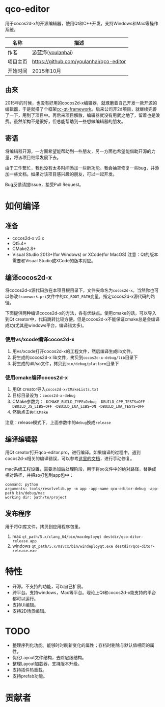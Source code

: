 # qco-editor
用于cocos2d-x的开源编辑器，使用Qt和C++开发，支持Windows和Mac等操作系统。

名称 | 描述
---- | ----
作者 | 游蓝海([youlanhai](https://github.com/youlanhai))
项目主页 | https://github.com/youlanhai/qco-editor
开始时间 | 2015年10月

## 由来
2015年的时候，也没有好用的cocos2d-x编辑器，就琢磨着自己开发一款开源的编辑器，于是就搭了个框架[cc-qt-framework](https://github.com/youlanhai/cc-qt-framework)。后来公司开2d项目，就继续完善了一下，用到了项目中。再后来项目解散，编辑器就没有用武之地了，留着也是浪费。虽然架构不是很好，但总能帮助到一些想做编辑器的朋友。

## 寄语
将编辑器开源，一方面希望能帮助到一些朋友，另一方面也希望能借助开源的力量，将该项目继续发展下去。

由于工作繁忙，我也没有太多时间添加一些新功能。我会抽空修复一些bug，并添加一些文档。如果对该项目感兴趣的朋友，可以一起开发。

Bug反馈请提Issue，接受Pull Request。

# 如何编译
## 准备
* cocos2d-x v3.x
* Qt5.4+
* CMake2.8+
* Visual Studio 2013+(for Windows) or XCode(for MacOS)
注意：Qt的版本需要和Visual Studio或XCode的版本对应。

## 编译cocos2d-x
将cocos2d-x源代码放在本项目根目录下，文件夹命名为`cocos2d-x`。当然你也可以修改`framework.pri`文件中的`CC_ROOT_PATH`变量，指定cocos2d-x源代码的路径。

下面提供两种编译cocos2d-x的方法，各有优缺点。使用cmake的话，可以导入到Qt creator中，代码跳转比较方便。但是cocos2d-x不能保证cmake总是会编译成功(尤其是windows平台，编译错太多)。

### 使用vs/xcode编译cocos2d-x
1. 用vs/xcode打开cocos2d-x的工程文件，然后编译生成lib文件。
2. 将生成的cocos2d-x lib文件，拷贝到`cocos2d-x-debug/lib`目录下
3. 将生成的dll/so文件，拷贝到`bin/debug/platform`目录下

### 使用cmake编译cocos2d-x
1. 用Qt creator导入`cocos2d-x/CMakeLists.txt`
2. 目标目录设为：`cocos2d-x-debug`
3. CMake参数为：`-DCMAKE_BUILD_TYPE=Debug -DBUILD_CPP_TESTS=OFF -DBUILD_JS_LIBS=OFF -DBUILD_LUA_LIBS=ON -DBUILD_LUA_TESTS=OFF`
4. 然后点击`执行CMake`

注意：release模式下，上面参数中的`debug`换成`release`

## 编译编辑器
用Qt creator打开qco-editor.pro，进行编译。如果编译的过程中，遇到cocos2d-x相关的编译错误，可以参考[这里的文档](doc/fix-cocos2d-x-compile-error.md)，进行手动修复。

mac系统工程设置，需要添加后处理阶段，用于将so文件中的绝对路径，替换成相对路径，并把so打包到app包中：
```
command: python
arguments: tools/resolvelib.py -m app -app-name qco-editor-debug -app-path bin/debug/mac
working dir: path/to/project
```

## 发布程序
用于将Qt库文件，拷贝到应用程序包里。

1. mac 
`qt_path/5.x/clang_64/bin/macdeployqt destdir/qco-ditor-release.app`
2. windows 
`qt_path/5.x/msvcx/bin/windeployqt.exe destdir/qco-ditor-release.exe`

# 特性
+ 开源。不支持的功能，可以自己扩展。
+ 跨平台。支持windows，Mac等平台。理论上Qt和cocos2d-x能支持的平台都可以运行。
+ 支持UI编辑。
+ 支持2D场景编辑。

# TODO
+ 整理序列化功能。能够时时刷新变化的属性；存档时剔除与默认值相同的属性。
+ 优化Layout文件结构，去除层级结构。
+ 整理Layout加载器，支持版本升级。
+ 支持插件热重载。
+ 支持prefab功能。

# 贡献者
